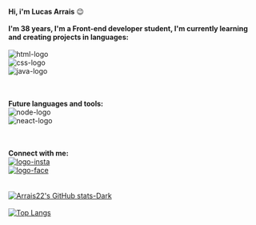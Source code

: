 <strong> Hi, i'm Lucas Arrais</strong> :wink:
<br>  
<strong>I'm 38 years, I'm a Front-end developer student, I'm currently learning and creating projects in languages:</strong>
<br>  
<img src="https://img.shields.io/badge/HTML5-E34F26?style=for-the-badge&logo=html5&logoColor=white" alt="html-logo" />
<br>
<img src="https://img.shields.io/badge/CSS3-1572B6?style=for-the-badge&logo=css3&logoColor=white" alt="css-logo" />
<br>
<img src="https://img.shields.io/badge/JavaScript-F7DF1E?style=for-the-badge&logo=javascript&logoColor=black" alt="java-logo" />
<br>
<br>
<br>

<strong>Future languages and tools:</strong>
<br>
<img src="https://img.shields.io/badge/Node.js-43853D?style=for-the-badge&logo=node.js&logoColor=white" alt="node-logo" />
<br>
<img src="https://img.shields.io/badge/React_Native-20232A?style=for-the-badge&logo=react&logoColor=61DAFB" alt="neact-logo"/>
<br>
<br>
<br>

<strong> Connect with me:</strong>
<br>
<a href="https://www.instagram.com/lucas.arrais/"><img src="https://img.shields.io/badge/Instagram-E4405F?style=for-the-badge&logo=instagram&logoColor=white" alt="logo-insta" /></a>
<br>
<a href="https://www.facebook.com/lucas.arrais.35"><img src="https://img.shields.io/badge/Facebook-1877F2?style=for-the-badge&logo=facebook&logoColor=white" alt="logo-face" /></a> 
<br>
<br>
<br> 
[![Arrais22's GitHub stats-Dark](https://github-readme-stats.vercel.app/api?username=Arrais22&show_icons=true&theme=dark#gh-dark-mode-only)](https://github.com/Arrais22)
<br>
<br>
[![Top Langs](https://github-readme-stats.vercel.app/api/top-langs/?username=Arrais22&size_weight=0.5&count_weight=0.5)](https://github.com/anuraghazra/github-readme-stats)
